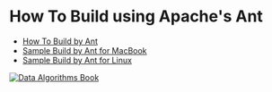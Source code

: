 How To Build using Apache's Ant
===============================
* [How To Build by Ant](./how_to_build_with_ant.md)
* [Sample Build by Ant for MacBook](./sample_ant_build_mac.txt)
* [Sample Build by Ant for Linux](./sample_ant_build_linux.txt)


[![Data Algorithms Book](https://raw.githubusercontent.com/mahmoudparsian/data-algorithms-book/master/misc/data_algorithms_image.jpg)](http://shop.oreilly.com/product/0636920033950.do)
